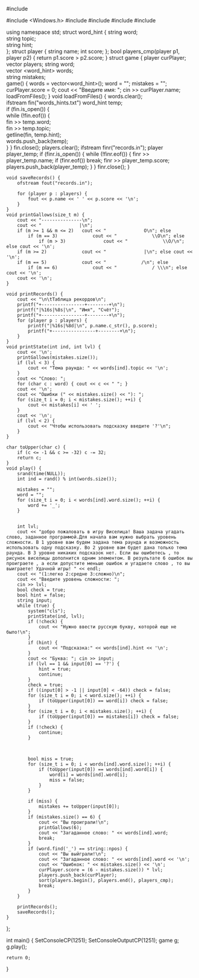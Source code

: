 #include <iostream>
	
#include <Windows.h>
#include <fstream>
#include <vector>
#include <string>
#include <algorithm>

using namespace std;
struct word_hint {
	string word;	
	string topic;	
	string hint;	
};
struct player {
	string name;
	int score;
};
bool players_cmp(player p1, player p2) {
	return p1.score > p2.score;
}
struct game {
	player curPlayer;
	vector<player> players;
	string word;				
	vector <word_hint> words;	
	string mistakes;			
	game() {
		words = vector<word_hint>();
		word = "";
		mistakes = "";
		curPlayer.score = 0;
		cout << "Введите имя: "; cin >> curPlayer.name;
		loadFromFiles();
	}
	void loadFromFiles() {
		words.clear();						
		ifstream fin("words_hints.txt")	
		word_hint temp;						
		if (fin.is_open()) {				
			while (!fin.eof()) {			
				fin >> temp.word;			
				fin >> temp.topic;			
				getline(fin, temp.hint);	
				words.push_back(temp);		
			}
		}
		fin.close();
		players.clear();
		ifstream finr("records.in");
		player player_temp;
		if (finr.is_open()) {
			while (!finr.eof()) {
				finr >> player_temp.name;
				if (finr.eof()) break;
				finr >> player_temp.score;
				players.push_back(player_temp);
			}
		}
		finr.close();
	}

	void saveRecords() {
		ofstream fout("records.in");

		for (player p : players) {
			fout << p.name << ' ' << p.score << '\n';
		}
	}
	void printGallows(size_t m) {
		cout << "---------------\n";
		cout << "              |\n";
		if (m >= 1 && m <= 2)	cout << "              O\n"; else
			if (m == 3)				cout << "             \\O\n"; else
				if (m > 3)				cout << "             \\O/\n"; else cout << '\n';
		if (m >= 2)				cout << "              |\n"; else cout << '\n';
		if (m == 5)				cout << "             /\n"; else
			if (m == 6)				cout << "             / \\\n"; else cout << '\n';
		cout << '\n';
	}

	void printRecords() {
		cout << "\n\tТаблица рекордов\n";
		printf("+----------------+--------+\n");
		printf("|%16s|%8s|\n", "Имя", "Счёт");
		printf("+----------------+--------+\n");
		for (player p : players) {
			printf("|%16s|%8d|\n", p.name.c_str(), p.score);
			printf("+----------------+--------+\n");
		}
	}
	void printState(int ind, int lvl) {
		cout << '\n';
		printGallows(mistakes.size());
		if (lvl < 3) {
			cout << "Тема раунда: " << words[ind].topic << '\n';
		}
		cout << "Слово: ";
		for (char c : word) { cout << c << " "; } 
		cout << '\n'; 
		cout << "Ошибки (" << mistakes.size() << "): ";
		for (size_t i = 0; i < mistakes.size(); ++i) {
			cout << mistakes[i] << ' ';
		}
		cout << '\n';
		if (lvl < 2) {
			cout << "Чтобы использовать подсказку введите '?'\n";
		}
	}

	char toUpper(char c) {
		if (c <= -1 && c >= -32) c -= 32;
		return c;
	}
	void play() {
		srand(time(NULL));									
		int ind = rand() % int(words.size());						

		mistakes = "";									
		word = "";										
		for (size_t i = 0; i < words[ind].word.size(); ++i) {		
			word += '_';
		}


		int lvl;
		cout << "добро пожаловать в игру Виселица! Ваша задача угадать слово, заданное программой.Для начала вам нужно выбрать уровень сложности. В 1 уровне вам будем задана тема раунда и возможность использовать одну подсказку. Во 2 уровне вам будет дана только тема раунда. В 3 уровне никаких подсказок нет. Если вы ошибетесь , то рисунок виселицы дополнится одним элементом. В результате 6 ошибок вы проиграете , а если допустите меньше ошибок и угадаете слово , то вы выиграете! Удачной игры! " << endl;
		cout << "(1:легко 2:средне 3:сложно)\n";
		cout << "Введите уровень сложности: ";
		cin >> lvl;										
		bool check = true;
		bool hint = false;
		string input;									
		while (true) {
			system("cls");
			printState(ind, lvl);							
			if (!check) {
				cout << "Нужно ввести русскую букву, которой еще не было!\n";
			}
			if (hint) {
				cout << "Подсказка:" << words[ind].hint << '\n';	
			}
			cout << "Буква: "; cin >> input;					
			if (lvl == 1 && input[0] == '?') {					
				hint = true;
				continue;
			}
			check = true;
			if ((input[0] > -1 || input[0] < -64)) check = false;	
			for (size_t i = 0; i < word.size(); ++i) {
				if (toUpper(input[0]) == word[i]) check = false;	
			}
			for (size_t i = 0; i < mistakes.size(); ++i) {
				if (toUpper(input[0]) == mistakes[i]) check = false;	
			}
			if (!check) {
				continue;
			}
			


			bool miss = true;
			for (size_t i = 0; i < words[ind].word.size(); ++i) {	
				if (toUpper(input[0]) == words[ind].word[i]) {		
					word[i] = words[ind].word[i];				
					miss = false;						
				}
			}

			if (miss) {									
				mistakes += toUpper(input[0]);
			}
			if (mistakes.size() == 6) {
				cout << "Вы проиграли!\n";
				printGallows(6);
				cout << "Загаданное слово: " << words[ind].word;
				break;
			}
			if (word.find('_') == string::npos) {
				cout << "Вы выйграли!\n";
				cout << "Загаданное слово: " << words[ind].word << '\n';
				cout << "Ошибкок: " << mistakes.size() << '\n';
				curPlayer.score = (6 - mistakes.size()) * lvl;	
				players.push_back(curPlayer);
				sort(players.begin(), players.end(), players_cmp);
				break;
			}
		}

		printRecords();
		saveRecords();
	}
};

int main() {
	SetConsoleCP(1251);
	SetConsoleOutputCP(1251);
	game g;
	g.play();

	return 0;
}

